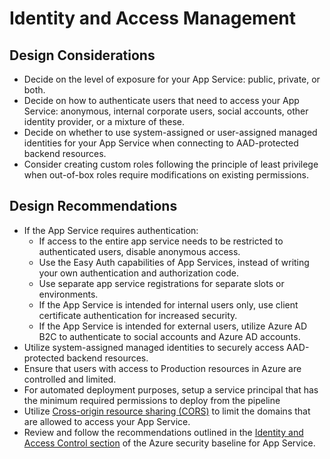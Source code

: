 # Identity and Access Management
## Design Considerations
- Decide on the level of exposure for your App Service: public, private, or both.
- Decide on how to authenticate users that need to access your App Service: anonymous, internal corporate users, social accounts, other identity provider, or a mixture of these.
- Decide on whether to use system-assigned or user-assigned managed identities for your App Service when connecting to AAD-protected backend resources.
- Consider creating custom roles following the principle of least privilege when out-of-box roles require modifications on existing permissions.
## Design Recommendations
- If the App Service requires authentication:
    - If access to the entire app service needs to be restricted to authenticated users, disable anonymous access.
    - Use the Easy Auth capabilities of App Services, instead of writing your own authentication and authorization code.
    - Use separate app service registrations for separate slots or environments.
    - If the App Service is intended for internal users only, use client certificate authentication for increased security.
    - If the App Service is intended for external users, utilize Azure AD B2C to authenticate to social accounts and Azure AD accounts. 
- Utilize system-assigned managed identities to securely access AAD-protected backend resources.
- Ensure that users with access to Production resources in Azure are controlled and limited.
- For automated deployment purposes, setup a service principal that has the minimum required permissions to deploy from the pipeline
- Utilize [Cross-origin resource sharing (CORS)](https://en.wikipedia.org/wiki/Cross-origin_resource_sharing) to limit the domains that are allowed to access your 
App Service.
- Review and follow the recommendations outlined in the [Identity and Access Control section](https://docs.microsoft.com/en-us/security/benchmark/azure/baselines/app-service-security-baseline?toc=/azure/app-service/toc.json#identity-and-access-control) of the Azure security baseline for App Service.
